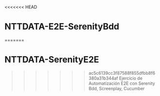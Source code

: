<<<<<<< HEAD
# NTTDATA-E2E-SerenityBdd
=======
# NTTDATA-SerenityE2E
>>>>>>> ac5c6139cc3f87588f855dfbb8f6380a31b344af
Ejercicio de Automatización E2E con Serenity Bdd, Screenplay, Cucumber
